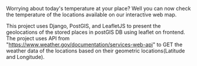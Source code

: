 Worrying about today's temperature at your place? Well you can now check the temperature of the locations available on our interactive web map.


This project uses Django, PostGIS, and LeafletJS to present the geolocations of the stored places in postGIS DB using leaflet on frontend. 
The project uses API from "https://www.weather.gov/documentation/services-web-api" to GET the weather data of the locations based on their geometric locations(Latitude and Longitude).
